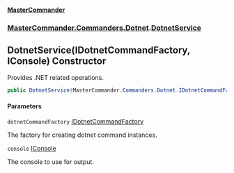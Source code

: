 #### [MasterCommander](MasterCommander.md 'MasterCommander')
### [MasterCommander.Commanders.Dotnet](MasterCommander.md#MasterCommander.Commanders.Dotnet 'MasterCommander.Commanders.Dotnet').[DotnetService](DotnetService.md 'MasterCommander.Commanders.Dotnet.DotnetService')

## DotnetService(IDotnetCommandFactory, IConsole) Constructor

Provides .NET related operations.

```csharp
public DotnetService(MasterCommander.Commanders.Dotnet.IDotnetCommandFactory dotnetCommandFactory, MasterCommander.Core.Display.IConsole console);
```
#### Parameters

<a name='MasterCommander.Commanders.Dotnet.DotnetService.DotnetService(MasterCommander.Commanders.Dotnet.IDotnetCommandFactory,MasterCommander.Core.Display.IConsole).dotnetCommandFactory'></a>

`dotnetCommandFactory` [IDotnetCommandFactory](IDotnetCommandFactory.md 'MasterCommander.Commanders.Dotnet.IDotnetCommandFactory')

The factory for creating dotnet command instances.

<a name='MasterCommander.Commanders.Dotnet.DotnetService.DotnetService(MasterCommander.Commanders.Dotnet.IDotnetCommandFactory,MasterCommander.Core.Display.IConsole).console'></a>

`console` [IConsole](IConsole.md 'MasterCommander.Core.Display.IConsole')

The console to use for output.